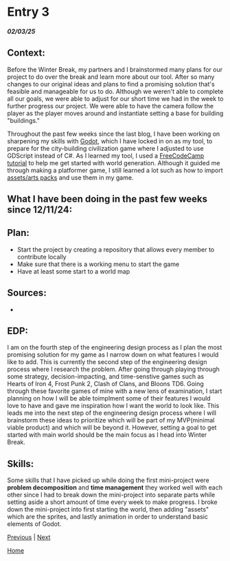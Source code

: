 # Entry 3
##### 02/03/25

## **Context**:
Before the Winter Break, my partners and I brainstormed many plans for our project to do over the break and learn more about our tool. After so many changes to our original ideas and plans to find a promising solution that's feasible and manageable for us to do. Although we weren't able to complete all our goals, we were able to adjust for our short time we had in the week to further progress our project. We were able to have the camera follow the player as the player moves around and instantiate setting a base for building "buildings."


Throughout the past few weeks since the last blog, I have been working on sharpening my skills with [Godot](https://godotengine.org/), which I have locked in on as my tool, to prepare for the city-building civilization game where I adjusted to use GDScript instead of C#. As I learned my tool, I used a [FreeCodeCamp tutorial](https://www.youtube.com/watch?v=S8lMTwSRoRg&t=2496s) to help me get started with world generation. Although it guided me through making a platformer game, I still learned a lot such as how to import [assets/arts packs](https://ansimuz.itch.io/sunny-land-pixel-game-art) and use them in my game.

## **What I have been doing in the past few weeks since 12/11/24**:

## **Plan**:
* Start the project by creating a repository that allows every member to contribute locally
* Make sure that there is a working menu to start the game
* Have at least some start to a world map


## **Sources**:

* 

## **EDP**:

I am on the fourth step of the engineering design process as I plan the most promising solution for my game as I narrow down on what features I would like to add. 
This is currently the second step of the engineering design process where I research the problem. After going through playing through some strategy, decision-impacting, and time-senstive games such as Hearts of Iron 4, Frost Punk 2, Clash of Clans, and Bloons TD6. Going through these favorite games of mine with a new lens of examination, I start planning on how I will be able toimplment some of their features I would love to have and gave me inspiration how I want the world to look like. This leads me into the next step of the engineering design process where I will brainstorm these ideas to prioritize which will be part of my MVP(minimal viable product) and which will be beyond it. However, setting a goal to get started with main world should be the main focus as I head into Winter Break.


## **Skills**:

Some skills that I have picked up while doing the first mini-project were **problem decomposition** and **time management** they worked well with each other since I had to break down the mini-project into separate parts while setting aside a short amount of time every week to make progress. I broke down the mini-project into first starting the world, then adding "assets" which are the sprites, and lastly animation in order to understand basic elements of Godot. 


[Previous](entry02.md) | [Next](entry04.md)

[Home](../README.md)
